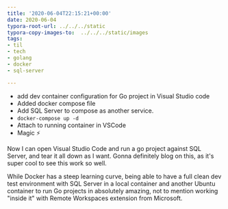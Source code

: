 ```yaml
---
title: '2020-06-04T22:15:21+00:00'
date: 2020-06-04
typora-root-url: ../../../static
typora-copy-images-to:  ../../../static/images
tags:
- til
- tech
- golang
- docker
- sql-server

---
```

- add dev container configuration for Go project in Visual Studio code
- Added docker compose file
- Add SQL Server to compose as another service.
- `docker-compose up -d`
- Attach to running container in VSCode
- Magic ⚡

Now I can open Visual Studio Code and run a go project against SQL Server, and tear it all down as I want. Gonna definitely blog on this, as it's super cool to see this work so well.

While Docker has a steep learning curve, being able to have a full clean dev test environment with SQL Server in a local container and another Ubuntu container to run Go projects in absolutely amazing, not to mention working "inside it" with Remote Workspaces extension from Microsoft.
